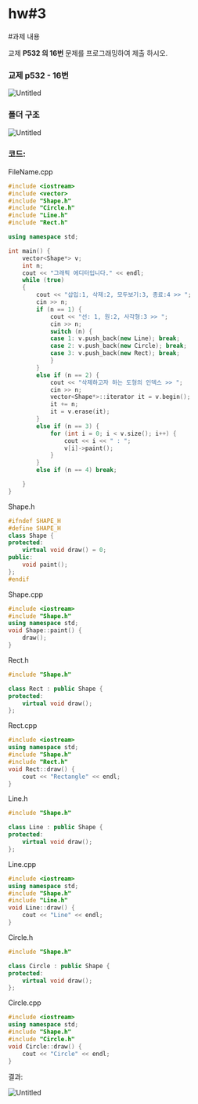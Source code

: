 # hw#3

#과제 내용

교제 **P532 의 16번** 문제를 프로그래밍하여 제출 하시오.

### 교제 p532 - 16번

![Untitled](hw#3%2020355fa902334c2a8a4392c878d14c00/Untitled.png)

### 폴더 구조

![Untitled](hw#3%2020355fa902334c2a8a4392c878d14c00/Untitled%201.png)

### 코드:

FileName.cpp

```cpp
#include <iostream>
#include <vector>
#include "Shape.h"
#include "Circle.h"
#include "Line.h"
#include "Rect.h"

using namespace std;

int main() {
	vector<Shape*> v;
	int n;
	cout << "그래픽 에디터입니다." << endl;
	while (true)
	{
		cout << "삽입:1, 삭제:2, 모두보기:3, 종료:4 >> ";
		cin >> n;
		if (n == 1) {
			cout << "선: 1, 원:2, 사각형:3 >> ";
			cin >> n;
			switch (n) {
			case 1: v.push_back(new Line); break;
			case 2: v.push_back(new Circle); break;
			case 3: v.push_back(new Rect); break;
			}
		}
		else if (n == 2) {
			cout << "삭제하고자 하는 도형의 인덱스 >> ";
			cin >> n;
			vector<Shape*>::iterator it = v.begin();
			it += n;
			it = v.erase(it);
		}
		else if (n == 3) {
			for (int i = 0; i < v.size(); i++) {
				cout << i << " : ";
				v[i]->paint();
			}
		}
		else if (n == 4) break;

	}
}
```

Shape.h

```cpp
#ifndef SHAPE_H
#define SHAPE_H
class Shape {
protected:
    virtual void draw() = 0;
public:
    void paint();
};
#endif
```

Shape.cpp

```cpp
#include <iostream>
#include "Shape.h"
using namespace std;
void Shape::paint() {
    draw();
}
```

Rect.h

```cpp
#include "Shape.h"

class Rect : public Shape {
protected:
    virtual void draw();
};
```

Rect.cpp

```cpp
#include <iostream>
using namespace std;
#include "Shape.h"
#include "Rect.h"
void Rect::draw() {
    cout << "Rectangle" << endl;
}
```

Line.h

```cpp
#include "Shape.h"

class Line : public Shape {
protected:
    virtual void draw();
};
```

Line.cpp

```cpp
#include <iostream>
using namespace std;
#include "Shape.h"
#include "Line.h"
void Line::draw() {
    cout << "Line" << endl;
}
```

Circle.h

```cpp
#include "Shape.h"

class Circle : public Shape {
protected:
    virtual void draw();
};
```

Circle.cpp

```cpp
#include <iostream>
using namespace std;
#include "Shape.h"
#include "Circle.h"
void Circle::draw() {
    cout << "Circle" << endl;
}
```

결과:

![Untitled](hw#3%2020355fa902334c2a8a4392c878d14c00/Untitled%202.png)